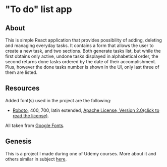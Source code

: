 # "To do" list app

## About
This is simple React application that provides possibility of adding, deleting and managing everyday tasks. It contains a form that allows the user to create a new task, and two sections. Both generate tasks list, but while the first obtains only active, undone tasks displayed in alphabetical order, the second returns done tasks ordered by the date of their accomplishment. Plus, however the done tasks number is shown in the UI, only last three of them are listed.

## Resources
Added font(s) used in the project are the following:
 - [Roboto](https://fonts.google.com/specimen/Roboto), 400, 700, latin extended, [Apache License, Version 2.0(click to read the license)](http://www.apache.org/licenses/LICENSE-2.0).

 All taken from [Google Fonts](https://fonts.google.com/).

## Genesis
This is a project I made during one of Udemy courses. More about it and others similar in subject [here](https://websamuraj.pl/).
